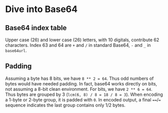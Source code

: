 # Dive into Base64

Base64 index table
------------------

Upper case (26) and lower case (26) letters, with 10 digitals,
contribute 62 characters.
Index 63 and 64 are `+` and `/` in standard Base64,
`-` and `_` in `base64url`.

Padding
-------

Assuming a byte has 8 bits, we have `8 ** 2 = 64`.
Thus odd numbers of bytes would have needed padding.
In fact, base64 works directly on bits, not assuming a 8-bit clean environment.
For bits, we have `2 ** 6 = 64`.
Thus bytes are grouped by 3 (`lcm(6, 8) / 8 = 18 / 8 = 3`).
When encoding a 1-byte or 2-byte group, it is padded with `0`.
In encoded output, a final `==`/`=` sequence indicates the last group contains only 1/2 bytes.
